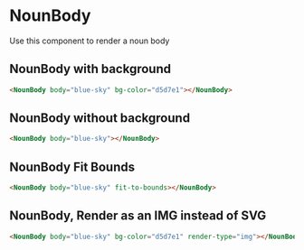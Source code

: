 <script setup>
import NounBodyWithBackground from "./../examples/NounBodyWithBackground.vue"
import NounBodyWithoutBackground from "./../examples/NounBodyWithoutBackground.vue"
import NounBodyFitBounds from "./../examples/NounBodyFitBounds.vue"
import NounBodyRenderType from "./../examples/NounBodyRenderType.vue"
</script>

# NounBody

Use this component to render a noun body

## NounBody with background

```html
<NounBody body="blue-sky" bg-color="d5d7e1"></NounBody>
```

<NounBodyWithBackground />

## NounBody without background

```html
<NounBody body="blue-sky"></NounBody>
```

<NounBodyWithoutBackground />

## NounBody Fit Bounds

```html
<NounBody body="blue-sky" fit-to-bounds></NounBody>
```

<NounBodyFitBounds />

## NounBody, Render as an IMG instead of SVG

```html
<NounBody body="blue-sky" bg-color="d5d7e1" render-type="img"></NounBody>
```

<NounBodyRenderType />
